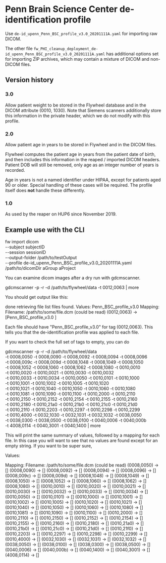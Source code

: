 # Penn Brain Science Center de-identification profile

Use `de-id_upenn_Penn_BSC_profile_v3.0_20201111A.yaml` for importing raw DICOM. 

The other file `fw_PHI_cleanup_deployment_de-id_upenn_Penn_BSC_profile_v3.0_20201111A.yaml` has additional options set for importing ZIP archives, which may contain a mixture of DICOM and non-DICOM files.


## Version history

### 3.0

Allow patient weight to be stored in the Flywheel database and in the DICOM attribute 
(0010, 1030). Note that Siemens scanners additionally store this information in
the private header, which we do not modify with this profile.

### 2.0

Allow patient age in years to be stored in Flywheel and in the DICOM files.

Flywheel computes the patient age in years from the patient date of birth, and
then includes this information in the reaped / imported DICOM headers. Patient
DOB will still be removed, only age as an integer number of years is recorded.

Age in years is not a named identifier under HIPAA, except for patients aged 90
or older. Special handling of these cases will be required. The profile itself
does **not** handle these differently.

### 1.0 

As used by the reaper on HUP6 since November 2019.


## Example use with the CLI

  fw import dicom \
    --subject subjectID \
    --session sessionID \
    --output-folder /path/to/testOutput \
    --profile de-id_upenn_Penn_BSC_profile_v3.0_20201111A.yaml \
    /path/to/dicomDir aGroup aProject


You can examine dicom images after a dry run with gdcmscanner.

  gdcmscanner -p -r -d  /path/to/flywheel/data -t 0012,0063 | more

You should get output like this:

done retrieving file list <NUMBER OF FILES> files found.
Values:
Penn_BSC_profile_v3.0 
Mapping:
Filename: /path/to/some/file.dcm (could be read)
(0012,0063) -> [Penn_BSC_profile_v3.0 ]


Each file should have "Penn_BSC_profile_v3.0" for tag
(0012,0063). This tells you that the de-identification profile was
applied to each file.  

If you want to check the full set of tags to empty, you can do

  gdcmscanner -p -r -d /path/to/flywheel/data \
  -t 0008,0050 -t 0008,0090 -t 0008,0092 -t 0008,0094 -t 0008,0096 \
  -t 0008,009c -t 0008,009d -t 0008,1048 -t 0008,1049 -t 0008,1050 \
  -t 0008,1052 -t 0008,1060 -t 0008,1062 -t 0008,1080 -t 0010,0010 \
  -t 0010,0020 -t 0010,0021 -t 0010,0030 -t 0010,0032 \
  -t 0010,0033 -t 0010,0034 -t 0010,0050 -t 0010,0101 -t 0010,1000 \
  -t 0010,1001 -t 0010,1002 -t 0010,1005 -t 0010,1020 \
  -t 0010,1021 -t 0010,1040 -t 0010,1050 -t 0010,1060 -t 0010,1080 \
  -t 0010,1081 -t 0010,1090 -t 0010,1100 -t 0010,2000 -t 0010,2110 \
  -t 0010,2150 -t 0010,2152 -t 0010,2154 -t 0010,2155 -t 0010,2160 \
  -t 0010,2180 -t 0010,21a0 -t 0010,21b0 -t 0010,21c0 -t 0010,21d0 \
  -t 0010,21f0 -t 0010,2203 -t 0010,2297 -t 0010,2298 -t 0010,2299 \
  -t 0010,4000 -t 0032,1030 -t 0032,1031 -t 0032,1032 -t 0038,0050 \
  -t 0038,0300 -t 0038,0500 -t 0038,0100 -t 0040,0006 -t 0040,000b \
  -t 4008,0114 -t 0040,3001 -t 0040,1400 | more

This will print the same summary of values, followed by a mapping for
each file. In this case you will want to see that no values are found
except for an empty string. If you want to be super sure, 

Values:

Mapping:
Filename: /path/to/some/file.dcm (could be read)
(0008,0050) -> []
(0008,0090) -> []
(0008,0092) -> []
(0008,0094) -> []
(0008,0096) -> []
(0008,009c) -> []
(0008,009d) -> []
(0008,1048) -> []
(0008,1049) -> []
(0008,1050) -> []
(0008,1052) -> []
(0008,1060) -> []
(0008,1062) -> []
(0008,1080) -> []
(0010,0010) -> []
(0010,0020) -> []
(0010,0021) -> []
(0010,0030) -> []
(0010,0032) -> []
(0010,0033) -> []
(0010,0034) -> []
(0010,0050) -> []
(0010,0101) -> []
(0010,1000) -> []
(0010,1001) -> []
(0010,1002) -> []
(0010,1005) -> []
(0010,1020) -> []
(0010,1021) -> []
(0010,1040) -> []
(0010,1050) -> []
(0010,1060) -> []
(0010,1080) -> []
(0010,1081) -> []
(0010,1090) -> []
(0010,1100) -> []
(0010,2000) -> []
(0010,2110) -> []
(0010,2150) -> []
(0010,2152) -> []
(0010,2154) -> []
(0010,2155) -> []
(0010,2160) -> []
(0010,2180) -> []
(0010,21a0) -> []
(0010,21b0) -> []
(0010,21c0) -> []
(0010,21d0) -> []
(0010,21f0) -> []
(0010,2203) -> []
(0010,2297) -> []
(0010,2298) -> []
(0010,2299) -> []
(0010,4000) -> []
(0032,1030) -> []
(0032,1031) -> []
(0032,1032) -> []
(0038,0050) -> []
(0038,0100) -> []
(0038,0300) -> []
(0038,0500) -> []
(0040,0006) -> []
(0040,000b) -> []
(0040,1400) -> []
(0040,3001) -> []
(4008,0114) -> []
